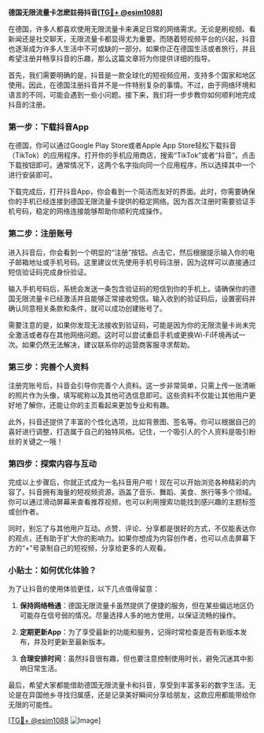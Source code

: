 **德国无限流量卡怎麽註冊抖音[[TG💪+ @esim1088](https://t.me/s/esim1088)]**

在德国，许多人都喜欢使用无限流量卡来满足日常的网络需求。无论是刷视频、看新闻还是社交聊天，无限流量卡都显得尤为重要。而随着短视频平台的兴起，抖音也逐渐成为许多人生活中不可或缺的一部分。如果你正在德国生活或者旅行，并且希望注册并畅享抖音的乐趣，那么这篇文章将为你提供详细的指导。

首先，我们需要明确的是，抖音是一款全球化的短视频应用，支持多个国家和地区使用。因此，在德国注册抖音并不是一件特别复杂的事情。不过，由于网络环境和语言的不同，可能会遇到一些小问题。接下来，我们将一步步教你如何顺利地完成抖音的注册。

### 第一步：下载抖音App

在德国，你可以通过Google Play Store或者Apple App Store轻松下载抖音（TikTok）的应用程序。打开你的手机应用商店，搜索“TikTok”或者“抖音”，点击下载按钮即可。通常情况下，这两个名字指向同一个应用程序，所以选择其中一个进行安装即可。

下载完成后，打开抖音App，你会看到一个简洁而友好的界面。此时，你需要确保你的手机已经连接到德国无限流量卡提供的稳定网络。因为首次注册时需要验证手机号码，稳定的网络连接能够帮助你顺利完成操作。

### 第二步：注册账号

进入抖音后，你会看到一个明显的“注册”按钮。点击它，然后根据提示输入你的电子邮箱地址或手机号码。这里建议优先使用手机号码注册，因为这样可以直接通过短信验证码完成身份验证。

输入手机号码后，系统会发送一条包含验证码的短信到你的手机上。请确保你的德国无限流量卡已经激活并且能够正常接收短信。输入收到的验证码后，设置密码并确认同意相关条款和条件，就可以成功创建账号了。

需要注意的是，如果你发现无法接收到验证码，可能是因为你的无限流量卡尚未完全激活或者存在其他网络问题。这时可以尝试重启手机或更换Wi-Fi环境再试一次。如果仍然无法解决，建议联系你的运营商客服寻求帮助。

### 第三步：完善个人资料

注册完账号后，抖音会引导你完善个人资料。这一步非常简单，只需上传一张清晰的照片作为头像，填写昵称以及其他可选信息即可。这些资料不仅能让其他用户更好地了解你，还能让你的主页看起来更加专业和有趣。

此外，抖音还提供了丰富的个性化选项，比如背景图、签名等。你可以根据自己的喜好进行调整，打造属于自己的独特风格。记住，一个吸引人的个人资料是吸引粉丝的关键之一哦！

### 第四步：探索内容与互动

完成以上步骤后，你就正式成为一名抖音用户啦！现在可以开始浏览各种精彩的内容了。抖音拥有海量的短视频资源，涵盖了音乐、舞蹈、美食、旅行等多个领域。你可以通过滑动屏幕来查看推荐视频，也可以利用搜索功能找到感兴趣的主题标签或创作者。

同时，别忘了与其他用户互动。点赞、评论、分享都是很好的方式，不仅能表达你的观点，还有助于扩大你的影响力。如果你想成为内容创作者，也可以点击屏幕下方的“+”号录制自己的短视频，分享给更多的人观看。

### 小贴士：如何优化体验？

为了让抖音的使用体验更佳，以下几点值得留意：

1. **保持网络畅通**：德国无限流量卡虽然提供了便捷的服务，但在某些偏远地区仍可能存在信号弱的情况。尽量选择人多的地方使用，以保证流畅的操作。
   
2. **定期更新App**：为了享受最新的功能和服务，记得时常检查是否有新版本发布，并及时更新至最新版本。
   
3. **合理安排时间**：虽然抖音很有趣，但也要注意控制使用时长，避免沉迷其中影响日常生活。

最后，希望大家都能借助德国无限流量卡和抖音，享受到丰富多彩的数字生活。无论是在异国他乡寻找归属感，还是记录美好瞬间分享给朋友，这款应用都能带给你无限的可能性。

[[TG💪+ @esim1088](https://t.me/s/esim1088) ![Image](https://i.postimg.cc/4NQfJmqS/Snipaste-2025-05-13-00-14-12.png)]
